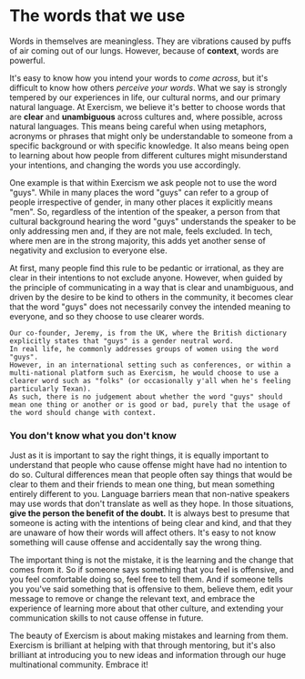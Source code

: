 # The words that we use

Words in themselves are meaningless.
They are vibrations caused by puffs of air coming out of our lungs.
However, because of **context**, words are powerful.

It's easy to know how you intend your words to _come across_, but it's difficult to know how others _perceive your words_.
What we say is strongly tempered by our experiences in life, our cultural norms, and our primary natural language.
At Exercism, we believe it's better to choose words that are **clear** and **unambiguous** across cultures and, where possible, across natural languages.
This means being careful when using metaphors, acronyms or phrases that might only be understandable to someone from a specific background or with specific knowledge.
It also means being open to learning about how people from different cultures might misunderstand your intentions, and changing the words you use accordingly.

One example is that within Exercism we ask people not to use the word "guys".
While in many places the word "guys" can refer to a group of people irrespective of gender, in many other places it explicitly means "men".
So, regardless of the intention of the speaker, a person from that cultural background hearing the word "guys" understands the speaker to be only addressing men and, if they are not male, feels excluded.
In tech, where men are in the strong majority, this adds yet another sense of negativity and exclusion to everyone else.

At first, many people find this rule to be pedantic or irrational, as they are clear in their intentions to not exclude anyone.
However, when guided by the principle of communicating in a way that is clear and unambiguous, and driven by the desire to be kind to others in the community, it becomes clear that the word "guys" does not necessarily convey the intended meaning to everyone, and so they choose to use clearer words.

```exercism/note
Our co-founder, Jeremy, is from the UK, where the British dictionary explicitly states that "guys" is a gender neutral word.
In real life, he commonly addresses groups of women using the word "guys".
However, in an international setting such as conferences, or within a multi-national platform such as Exercism, he would choose to use a clearer word such as "folks" (or occasionally y'all when he's feeling particularly Texan).
As such, there is no judgement about whether the word "guys" should mean one thing or another or is good or bad, purely that the usage of the word should change with context.
```

### You don't know what you don't know

Just as it is important to say the right things, it is equally important to understand that people who cause offense might have had no intention to do so.
Cultural differences mean that people often say things that would be clear to them and their friends to mean one thing, but mean something entirely different to you.
Language barriers mean that non-native speakers may use words that don't translate as well as they hope.
In those situations, **give the person the benefit of the doubt.**
It is always best to presume that someone is acting with the intentions of being clear and kind, and that they are unaware of how their words will affect others.
It's easy to not know something will cause offense and accidentally say the wrong thing.

The important thing is not the mistake, it is the learning and the change that comes from it.
So if someone says something that you feel is offensive, and you feel comfortable doing so, feel free to tell them.
And if someone tells you you've said something that is offensive to them, believe them, edit your message to remove or change the relevant text, and embrace the experience of learning more about that other culture, and extending your communication skills to not cause offense in future.

The beauty of Exercism is about making mistakes and learning from them.
Exercism is brilliant at helping with that through mentoring, but it's also brilliant at introducing you to new ideas and information through our huge multinational community.
Embrace it!

